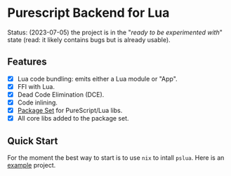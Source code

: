 # Purescript Backend for Lua

Status: (2023-07-05) the project is in the "*ready to be experimented with*" state (read: it likely contains bugs but is already usable).

## Features

- [x] Lua code bundling: emits either a Lua module or "App".
- [X] FFI with Lua.
- [x] Dead Code Elimination (DCE).
- [x] Code inlining.
- [x] [Package Set](https://github.com/Unisay/purescript-lua-package-sets) for PureScript/Lua libs.
- [x] All core libs added to the package set.

## Quick Start

For the moment the best way to start is to use `nix` to intall `pslua`. 
Here is an [example](https://github.com/Unisay/purescript-lua-example) project.
